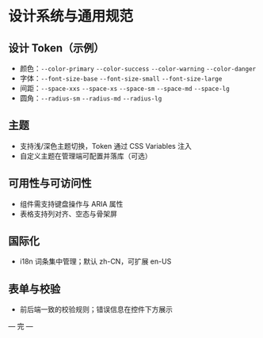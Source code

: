 # 设计系统与通用规范

## 设计 Token（示例）
- 颜色：`--color-primary` `--color-success` `--color-warning` `--color-danger`
- 字体：`--font-size-base` `--font-size-small` `--font-size-large`
- 间距：`--space-xxs` `--space-xs` `--space-sm` `--space-md` `--space-lg`
- 圆角：`--radius-sm` `--radius-md` `--radius-lg`

## 主题
- 支持浅/深色主题切换，Token 通过 CSS Variables 注入
- 自定义主题在管理端可配置并落库（可选）

## 可用性与可访问性
- 组件需支持键盘操作与 ARIA 属性
- 表格支持列对齐、空态与骨架屏

## 国际化
- i18n 词条集中管理；默认 zh-CN，可扩展 en-US

## 表单与校验
- 前后端一致的校验规则；错误信息在控件下方展示

— 完 —